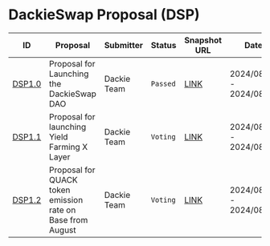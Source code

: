 # DackieSwap Proposal (DSP)

| ID                      | Proposal                                                   | Submitter   | Status   | Snapshot URL                                                                                                          | Date                     |
|-------------------------|------------------------------------------------------------|-------------|----------|-----------------------------------------------------------------------------------------------------------------------|--------------------------|   
| [DSP1.0](DSP/DSP1.0.md) | Proposal for Launching the DackieSwap DAO                  | Dackie Team | `Passed` | [LINK](https://snapshot.org/#/dackie.eth/proposal/0xfa7b44470c0032ab84af6e1fab5b11b7c2a229ba1bf80d4d5f693c9b9998a64d) | 2024/08/04 - 2024/08/07  |            
| [DSP1.1](DSP/DSP1.1.md) | Proposal for launching Yield Farming X Layer               | Dackie Team | `Voting` | [LINK](https://snapshot.org/#/dackie.eth/proposal/0xd74b581a23ef73387f2b5056292f4d251d887d01ec8e2801de1a8401389960cf) | 2024/08/08 - 2024/08/09  |
| [DSP1.2](DSP/DSP1.2.md) | Proposal for QUACK token emission rate on Base from August | Dackie Team | `Voting` | [LINK](https://snapshot.org/#/dackie.eth/proposal/0x53b3d6370579b5ad4e2a05608903a6974d6e35df5ccde93580c9e133c1c4dbb3) | 2024/08/08 - 2024/08/09  |
